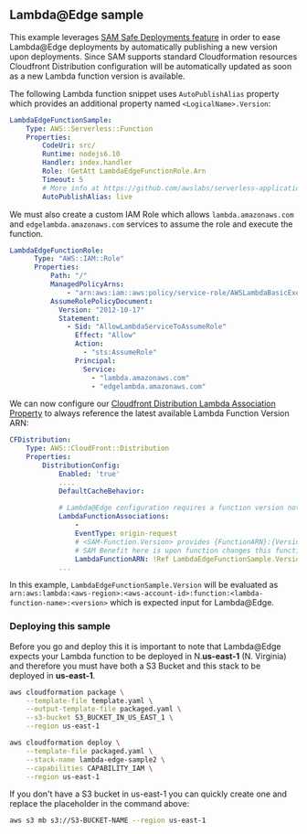 ## Lambda@Edge sample

This example leverages [SAM Safe Deployments feature](https://github.com/awslabs/serverless-application-model/blob/master/docs/safe_lambda_deployments.rst) in order to ease Lambda@Edge deployments by automatically publishing a new version upon deployments. Since SAM supports standard Cloudformation resources Cloudfront Distribution configuration will be automatically updated as soon as a new Lambda function version is available.

The following Lambda function snippet uses ``AutoPublishAlias`` property which provides an additional property named `<LogicalName>.Version`:

```yaml
LambdaEdgeFunctionSample:
    Type: AWS::Serverless::Function
    Properties:
        CodeUri: src/
        Runtime: nodejs6.10
        Handler: index.handler
        Role: !GetAtt LambdaEdgeFunctionRole.Arn
        Timeout: 5
        # More info at https://github.com/awslabs/serverless-application-model/blob/master/docs/safe_lambda_deployments.rst
        AutoPublishAlias: live 
```

We must also create a custom IAM Role which allows `lambda.amazonaws.com` and `edgelambda.amazonaws.com` services to assume the role and execute the function.

```yaml
LambdaEdgeFunctionRole:
      Type: "AWS::IAM::Role"
      Properties:
          Path: "/"
          ManagedPolicyArns:
              - "arn:aws:iam::aws:policy/service-role/AWSLambdaBasicExecutionRole"
          AssumeRolePolicyDocument:
            Version: "2012-10-17"
            Statement:
              - Sid: "AllowLambdaServiceToAssumeRole"
                Effect: "Allow"
                Action:
                  - "sts:AssumeRole"
                Principal:
                  Service:
                    - "lambda.amazonaws.com"
                    - "edgelambda.amazonaws.com"
```

We can now configure our [Cloudfront Distribution Lambda Association Property](https://docs.aws.amazon.com/AWSCloudFormation/latest/UserGuide/aws-properties-cloudfront-distribution-lambdafunctionassociation.html) to always reference the latest available Lambda Function Version ARN:

```yaml
CFDistribution:
    Type: AWS::CloudFront::Distribution
    Properties:
        DistributionConfig:
            Enabled: 'true'
            ....
            DefaultCacheBehavior:
            
            # Lambda@Edge configuration requires a function version not alias
            LambdaFunctionAssociations:
                - 
                EventType: origin-request
                # <SAM-Function.Version> provides {FunctionARN}:{Version} which is exactly what Cloudfront expects
                # SAM Benefit here is upon function changes this function version will also be updated in Cloudfront
                LambdaFunctionARN: !Ref LambdaEdgeFunctionSample.Version
            ...
```

In this example, ``LambdaEdgeFunctionSample.Version`` will be evaluated as ``arn:aws:lambda:<aws-region>:<aws-account-id>:function:<lambda-function-name>:<version>`` which is expected input for Lambda@Edge. 

### Deploying this sample

Before you go and deploy this it is important to note that Lambda@Edge expects your Lambda function to be deployed in N.**us-east-1** (N. Virginia) and therefore you must have both a S3 Bucket and this stack to be deployed in **us-east-1**.

```bash
aws cloudformation package \
    --template-file template.yaml \
    --output-template-file packaged.yaml \
    --s3-bucket S3_BUCKET_IN_US_EAST_1 \
    --region us-east-1

aws cloudformation deploy \
    --template-file packaged.yaml \
    --stack-name lambda-edge-sample2 \
    --capabilities CAPABILITY_IAM \
    --region us-east-1
```

If you don't have a S3 bucket in us-east-1 you can quickly create one and replace the placeholder in the command above:

```bash
aws s3 mb s3://S3-BUCKET-NAME --region us-east-1
```
